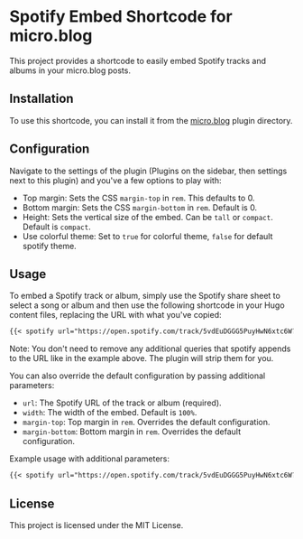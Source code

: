 # Spotify Embed Shortcode for micro.blog

This project provides a shortcode to easily embed Spotify tracks and albums in your micro.blog posts.

## Installation

To use this shortcode, you can install it from the [micro.blog](https://micro.blog) plugin directory.

## Configuration

Navigate to the settings of the plugin (Plugins on the sidebar, then settings next to this plugin) and you've a few options to play with:

- Top margin: Sets the CSS `margin-top` in `rem`. This defaults to 0.
- Bottom margin: Sets the CSS `margin-bottom` in `rem`. Default is 0.
- Height: Sets the vertical size of the embed. Can be `tall` or `compact`. Default is `compact`.
- Use colorful theme: Set to `true` for colorful theme, `false` for default spotify theme.


## Usage

To embed a Spotify track or album, simply use the Spotify share sheet to select a song or album and then use the following shortcode in your Hugo content files, replacing the URL with what you've copied:

```markdown
{{< spotify url="https://open.spotify.com/track/5vdEuDGGG5PuyHwN6xtc6W?si=0316b808513942d6" >}}
```

Note: You don't need to remove any additional queries that spotify appends to the URL like in the example above. The plugin will strip them for you.

You can also override the default configuration by passing additional parameters:

- `url`: The Spotify URL of the track or album (required).
- `width`: The width of the embed. Default is `100%`.
- `margin-top`: Top margin in `rem`. Overrides the default configuration.
- `margin-bottom`: Bottom margin in `rem`. Overrides the default configuration.

Example usage with additional parameters:

```markdown
{{< spotify url="https://open.spotify.com/track/5vdEuDGGG5PuyHwN6xtc6W?si=0316b808513942d6" width="80%" margin-top="1" margin-bottom="1" >}}
```

## License

This project is licensed under the MIT License.